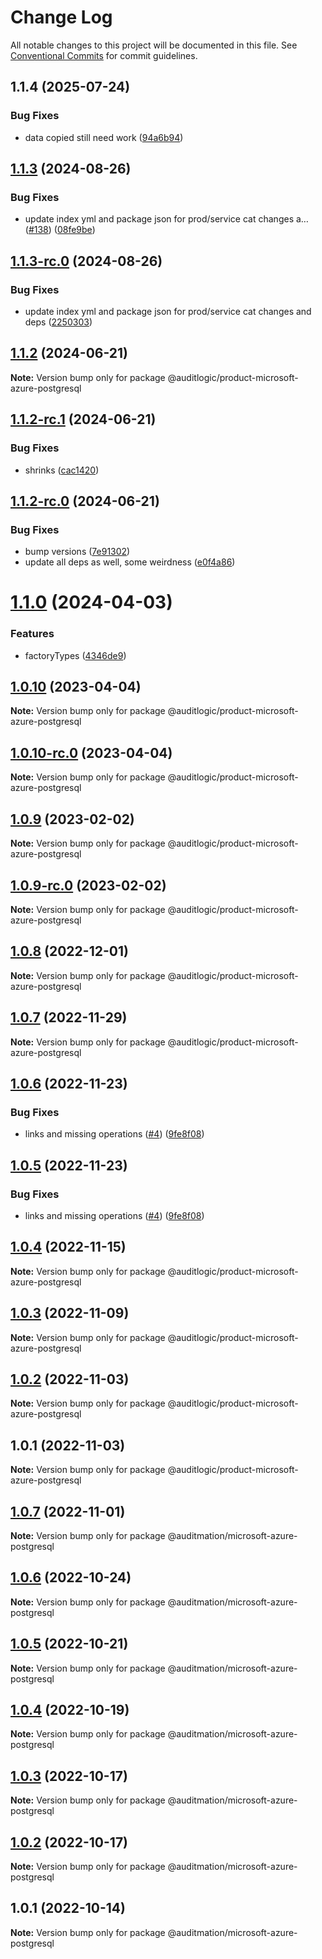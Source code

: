 # Change Log

All notable changes to this project will be documented in this file.
See [Conventional Commits](https://conventionalcommits.org) for commit guidelines.

## 1.1.4 (2025-07-24)


### Bug Fixes

* data copied still need work ([94a6b94](https://github.com/zerobias-org/product/commit/94a6b942fb0516367548599d739529536132755a))





## [1.1.3](https://github.com/auditlogic/product/compare/@auditlogic/product-microsoft-azure-postgresql@1.1.2...@auditlogic/product-microsoft-azure-postgresql@1.1.3) (2024-08-26)


### Bug Fixes

* update index yml and package json for prod/service cat changes a… ([#138](https://github.com/auditlogic/product/issues/138)) ([08fe9be](https://github.com/auditlogic/product/commit/08fe9beb1c8457462a19bc69caa02e6212d97e1a))





## [1.1.3-rc.0](https://github.com/auditlogic/product/compare/@auditlogic/product-microsoft-azure-postgresql@1.1.2...@auditlogic/product-microsoft-azure-postgresql@1.1.3-rc.0) (2024-08-26)


### Bug Fixes

* update index yml and package json for prod/service cat changes and deps ([2250303](https://github.com/auditlogic/product/commit/225030363a363608240135b7ebed386b28f01e4b))





## [1.1.2](https://github.com/auditlogic/product/compare/@auditlogic/product-microsoft-azure-postgresql@1.1.2-rc.1...@auditlogic/product-microsoft-azure-postgresql@1.1.2) (2024-06-21)

**Note:** Version bump only for package @auditlogic/product-microsoft-azure-postgresql





## [1.1.2-rc.1](https://github.com/auditlogic/product/compare/@auditlogic/product-microsoft-azure-postgresql@1.1.2-rc.0...@auditlogic/product-microsoft-azure-postgresql@1.1.2-rc.1) (2024-06-21)


### Bug Fixes

* shrinks ([cac1420](https://github.com/auditlogic/product/commit/cac14200fefcd8183ab69fe89a47bd3f70f563e9))





## [1.1.2-rc.0](https://github.com/auditlogic/product/compare/@auditlogic/product-microsoft-azure-postgresql@1.1.0...@auditlogic/product-microsoft-azure-postgresql@1.1.2-rc.0) (2024-06-21)


### Bug Fixes

* bump versions ([7e91302](https://github.com/auditlogic/product/commit/7e913023b8b312150ed7762c32fbbe616be71de5))
* update all deps as well, some weirdness ([e0f4a86](https://github.com/auditlogic/product/commit/e0f4a864714e2d3de6bbf3da014d5312fe53be2f))





# [1.1.0](https://github.com/auditlogic/product/compare/@auditlogic/product-microsoft-azure-postgresql@1.0.10...@auditlogic/product-microsoft-azure-postgresql@1.1.0) (2024-04-03)


### Features

* factoryTypes ([4346de9](https://github.com/auditlogic/product/commit/4346de92693aee892fccf725338ffc7b80ab182b))





## [1.0.10](https://github.com/auditlogic/product/compare/@auditlogic/product-microsoft-azure-postgresql@1.0.9...@auditlogic/product-microsoft-azure-postgresql@1.0.10) (2023-04-04)

**Note:** Version bump only for package @auditlogic/product-microsoft-azure-postgresql





## [1.0.10-rc.0](https://github.com/auditlogic/product/compare/@auditlogic/product-microsoft-azure-postgresql@1.0.9...@auditlogic/product-microsoft-azure-postgresql@1.0.10-rc.0) (2023-04-04)

**Note:** Version bump only for package @auditlogic/product-microsoft-azure-postgresql





## [1.0.9](https://github.com/auditlogic/product/compare/@auditlogic/product-microsoft-azure-postgresql@1.0.8...@auditlogic/product-microsoft-azure-postgresql@1.0.9) (2023-02-02)

**Note:** Version bump only for package @auditlogic/product-microsoft-azure-postgresql





## [1.0.9-rc.0](https://github.com/auditlogic/product/compare/@auditlogic/product-microsoft-azure-postgresql@1.0.8...@auditlogic/product-microsoft-azure-postgresql@1.0.9-rc.0) (2023-02-02)

**Note:** Version bump only for package @auditlogic/product-microsoft-azure-postgresql





## [1.0.8](https://github.com/auditlogic/product/compare/@auditlogic/product-microsoft-azure-postgresql@1.0.7...@auditlogic/product-microsoft-azure-postgresql@1.0.8) (2022-12-01)

**Note:** Version bump only for package @auditlogic/product-microsoft-azure-postgresql





## [1.0.7](https://github.com/auditlogic/product/compare/@auditlogic/product-microsoft-azure-postgresql@1.0.6...@auditlogic/product-microsoft-azure-postgresql@1.0.7) (2022-11-29)

**Note:** Version bump only for package @auditlogic/product-microsoft-azure-postgresql





## [1.0.6](https://github.com/auditlogic/product/compare/@auditlogic/product-microsoft-azure-postgresql@1.0.4...@auditlogic/product-microsoft-azure-postgresql@1.0.6) (2022-11-23)


### Bug Fixes

* links and missing operations ([#4](https://github.com/auditlogic/product/issues/4)) ([9fe8f08](https://github.com/auditlogic/product/commit/9fe8f08fe7c57fdb79f991ac35bd6ac2e7dcad38))





## [1.0.5](https://github.com/auditlogic/product/compare/@auditlogic/product-microsoft-azure-postgresql@1.0.4...@auditlogic/product-microsoft-azure-postgresql@1.0.5) (2022-11-23)


### Bug Fixes

* links and missing operations ([#4](https://github.com/auditlogic/product/issues/4)) ([9fe8f08](https://github.com/auditlogic/product/commit/9fe8f08fe7c57fdb79f991ac35bd6ac2e7dcad38))





## [1.0.4](https://github.com/auditlogic/product/compare/@auditlogic/product-microsoft-azure-postgresql@1.0.3...@auditlogic/product-microsoft-azure-postgresql@1.0.4) (2022-11-15)

**Note:** Version bump only for package @auditlogic/product-microsoft-azure-postgresql





## [1.0.3](https://github.com/auditlogic/product/compare/@auditlogic/product-microsoft-azure-postgresql@1.0.2...@auditlogic/product-microsoft-azure-postgresql@1.0.3) (2022-11-09)

**Note:** Version bump only for package @auditlogic/product-microsoft-azure-postgresql





## [1.0.2](https://github.com/auditlogic/product/compare/@auditlogic/product-microsoft-azure-postgresql@1.0.1...@auditlogic/product-microsoft-azure-postgresql@1.0.2) (2022-11-03)

**Note:** Version bump only for package @auditlogic/product-microsoft-azure-postgresql





## 1.0.1 (2022-11-03)

**Note:** Version bump only for package @auditlogic/product-microsoft-azure-postgresql





## [1.0.7](https://github.com/auditmation/store-content/compare/@auditmation/microsoft-azure-postgresql@1.0.6...@auditmation/microsoft-azure-postgresql@1.0.7) (2022-11-01)

**Note:** Version bump only for package @auditmation/microsoft-azure-postgresql





## [1.0.6](https://github.com/auditmation/store-content/compare/@auditmation/microsoft-azure-postgresql@1.0.5...@auditmation/microsoft-azure-postgresql@1.0.6) (2022-10-24)

**Note:** Version bump only for package @auditmation/microsoft-azure-postgresql





## [1.0.5](https://github.com/auditmation/store-content/compare/@auditmation/microsoft-azure-postgresql@1.0.4...@auditmation/microsoft-azure-postgresql@1.0.5) (2022-10-21)

**Note:** Version bump only for package @auditmation/microsoft-azure-postgresql





## [1.0.4](https://github.com/auditmation/store-content/compare/@auditmation/microsoft-azure-postgresql@1.0.3...@auditmation/microsoft-azure-postgresql@1.0.4) (2022-10-19)

**Note:** Version bump only for package @auditmation/microsoft-azure-postgresql





## [1.0.3](https://github.com/auditmation/store-content/compare/@auditmation/microsoft-azure-postgresql@1.0.2...@auditmation/microsoft-azure-postgresql@1.0.3) (2022-10-17)

**Note:** Version bump only for package @auditmation/microsoft-azure-postgresql





## [1.0.2](https://github.com/auditmation/store-content/compare/@auditmation/microsoft-azure-postgresql@1.0.1...@auditmation/microsoft-azure-postgresql@1.0.2) (2022-10-17)

**Note:** Version bump only for package @auditmation/microsoft-azure-postgresql





## 1.0.1 (2022-10-14)

**Note:** Version bump only for package @auditmation/microsoft-azure-postgresql
